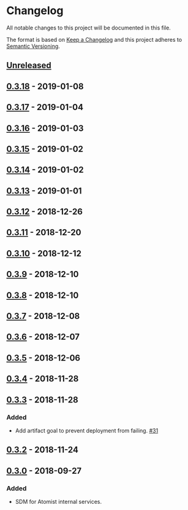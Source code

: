 # Changelog

All notable changes to this project will be documented in this file.

The format is based on [Keep a Changelog](http://keepachangelog.com/)
and this project adheres to [Semantic Versioning](http://semver.org/).

## [Unreleased](https://github.com/atomist/atomist-internal-sdm/compare/0.3.18...HEAD)

## [0.3.18](https://github.com/atomist/atomist-internal-sdm/compare/0.3.17...0.3.18) - 2019-01-08

## [0.3.17](https://github.com/atomist/atomist-internal-sdm/compare/0.3.16...0.3.17) - 2019-01-04

## [0.3.16](https://github.com/atomist/atomist-internal-sdm/compare/0.3.15...0.3.16) - 2019-01-03

## [0.3.15](https://github.com/atomist/atomist-internal-sdm/compare/0.3.14...0.3.15) - 2019-01-02

## [0.3.14](https://github.com/atomist/atomist-internal-sdm/compare/0.3.13...0.3.14) - 2019-01-02

## [0.3.13](https://github.com/atomist/atomist-internal-sdm/compare/0.3.12...0.3.13) - 2019-01-01

## [0.3.12](https://github.com/atomist/atomist-internal-sdm/compare/0.3.11...0.3.12) - 2018-12-26

## [0.3.11](https://github.com/atomist/atomist-internal-sdm/compare/0.3.10...0.3.11) - 2018-12-20

## [0.3.10](https://github.com/atomist/atomist-internal-sdm/compare/0.3.9...0.3.10) - 2018-12-12

## [0.3.9](https://github.com/atomist/atomist-internal-sdm/compare/0.3.8...0.3.9) - 2018-12-10

## [0.3.8](https://github.com/atomist/atomist-internal-sdm/compare/0.3.7...0.3.8) - 2018-12-10

## [0.3.7](https://github.com/atomist/atomist-internal-sdm/compare/0.3.6...0.3.7) - 2018-12-08

## [0.3.6](https://github.com/atomist/atomist-internal-sdm/compare/0.3.5...0.3.6) - 2018-12-07

## [0.3.5](https://github.com/atomist/atomist-internal-sdm/compare/0.3.4...0.3.5) - 2018-12-06

## [0.3.4](https://github.com/atomist/atomist-internal-sdm/compare/0.3.3...0.3.4) - 2018-11-28

## [0.3.3](https://github.com/atomist/atomist-internal-sdm/compare/0.3.2...0.3.3) - 2018-11-28

### Added

-   Add artifact goal to prevent deployment from failing. [#31](https://github.com/atomist/atomist-internal-sdm/issues/31)

## [0.3.2](https://github.com/atomist/atomist-internal-sdm/compare/0.3.0...0.3.2) - 2018-11-24

## [0.3.0](https://github.com/atomist/atomist-internal-sdm/tree/0.3.0) - 2018-09-27

### Added

-   SDM for Atomist internal services.
